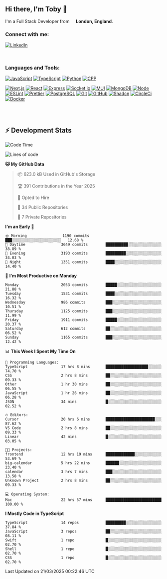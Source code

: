 ## Hi there, I'm Toby 👋

I'm a Full Stack Developer from <img src="https://cdn-icons-png.flaticon.com/512/197/197374.png" width="13" /> **London, England**.

### Connect with me:

[![LinkedIn][linkedin-shield]][linkedin-url]

<br />

### Languages and Tools:

[![JavaScript][JavaScript]][JavaScript-url] [![TypeScript][TypeScript]][TypeScript-url] [![Python][Python]][Python-url] [![CPP][CPP]][CPP-url]

[![Next.js][Next.js]][Next-url] [![React][React.js]][React-url] [![Express][Express.js]][Express-url] [![Socket.io][SocketIo]][SocketIo-url] [![MUI][MUI]][MUI-url] [![MongoDB][MongoDB]][Mongo-url] [![Node][Node.js]][Node-url] [![ESLint][ESLint]][ESLint-url] [![Prettier][Prettier]][Prettier-url] [![PostgreSQL][PostgreSQL]][PostgreSQL-url] [![Git][Git]][Git-url] [![GitHub][GitHub]][GitHub-url] [![Shadcn][Shadcn]][Shadcn-url] [![CircleCi][CircleCi]][CircleCi-url] [![Docker][Docker]][Docker-url]

<br />
<br />

## :zap: Development Stats

<!--START_SECTION:waka-->
![Code Time](http://img.shields.io/badge/Code%20Time-1%2C294%20hrs%2050%20mins-blue)

![Lines of code](https://img.shields.io/badge/From%20Hello%20World%20I%27ve%20Written-3.5%20million%20lines%20of%20code-blue)

**🐱 My GitHub Data** 

> 📦 623.0 kB Used in GitHub's Storage 
 > 
> 🏆 391 Contributions in the Year 2025
 > 
> 💼 Opted to Hire
 > 
> 📜 34 Public Repositories 
 > 
> 🔑 7 Private Repositories 
 > 
**I'm an Early 🐤** 

```text
🌞 Morning                1190 commits        ███░░░░░░░░░░░░░░░░░░░░░░   12.68 % 
🌆 Daytime                3649 commits        ██████████░░░░░░░░░░░░░░░   38.89 % 
🌃 Evening                3193 commits        █████████░░░░░░░░░░░░░░░░   34.03 % 
🌙 Night                  1351 commits        ████░░░░░░░░░░░░░░░░░░░░░   14.40 % 
```
📅 **I'm Most Productive on Monday** 

```text
Monday                   2053 commits        █████░░░░░░░░░░░░░░░░░░░░   21.88 % 
Tuesday                  1531 commits        ████░░░░░░░░░░░░░░░░░░░░░   16.32 % 
Wednesday                986 commits         ███░░░░░░░░░░░░░░░░░░░░░░   10.51 % 
Thursday                 1125 commits        ███░░░░░░░░░░░░░░░░░░░░░░   11.99 % 
Friday                   1911 commits        █████░░░░░░░░░░░░░░░░░░░░   20.37 % 
Saturday                 612 commits         ██░░░░░░░░░░░░░░░░░░░░░░░   06.52 % 
Sunday                   1165 commits        ███░░░░░░░░░░░░░░░░░░░░░░   12.42 % 
```


📊 **This Week I Spent My Time On** 

```text
💬 Programming Languages: 
TypeScript               17 hrs 8 mins       ███████████████████░░░░░░   74.70 % 
CSS                      2 hrs 8 mins        ██░░░░░░░░░░░░░░░░░░░░░░░   09.33 % 
Other                    1 hr 30 mins        ██░░░░░░░░░░░░░░░░░░░░░░░   06.55 % 
JavaScript               1 hr 26 mins        ██░░░░░░░░░░░░░░░░░░░░░░░   06.28 % 
JSON                     34 mins             █░░░░░░░░░░░░░░░░░░░░░░░░   02.52 % 

🔥 Editors: 
Cursor                   20 hrs 6 mins       ██████████████████████░░░   87.62 % 
VS Code                  2 hrs 8 mins        ██░░░░░░░░░░░░░░░░░░░░░░░   09.33 % 
Linear                   42 mins             █░░░░░░░░░░░░░░░░░░░░░░░░   03.05 % 

🐱‍💻 Projects: 
frontend                 12 hrs 19 mins      █████████████░░░░░░░░░░░░   53.69 % 
big-calendar             5 hrs 22 mins       ██████░░░░░░░░░░░░░░░░░░░   23.40 % 
calendar                 3 hrs 7 mins        ███░░░░░░░░░░░░░░░░░░░░░░   13.58 % 
Unknown Project          2 hrs 8 mins        ██░░░░░░░░░░░░░░░░░░░░░░░   09.33 % 

💻 Operating System: 
Mac                      22 hrs 57 mins      █████████████████████████   100.00 % 
```

**I Mostly Code in TypeScript** 

```text
TypeScript               14 repos            █████████░░░░░░░░░░░░░░░░   37.84 % 
JavaScript               3 repos             ██░░░░░░░░░░░░░░░░░░░░░░░   08.11 % 
Swift                    1 repo              █░░░░░░░░░░░░░░░░░░░░░░░░   02.70 % 
Shell                    1 repo              █░░░░░░░░░░░░░░░░░░░░░░░░   02.70 % 
CSS                      1 repo              █░░░░░░░░░░░░░░░░░░░░░░░░   02.70 % 
```




 Last Updated on 21/03/2025 00:22:46 UTC
<!--END_SECTION:waka-->


<!-- MARKDOWN LINKS & IMAGES -->
<!-- https://www.markdownguide.org/basic-syntax/#reference-style-links -->

[CPP-url]: https://cplusplus.com/
[CPP]: https://img.shields.io/badge/-C++-blue?style=for-the-badge&logo=cplusplus
[JavaScript-url]: https://developer.mozilla.org/en-US/docs/Web/JavaScript
[JavaScript]: https://shields.io/badge/JavaScript-F7DF1E?logo=JavaScript&logoColor=000&style=for-the-badge
[TypeScript-url]: https://www.typescriptlang.org/
[TypeScript]: https://shields.io/badge/TypeScript-3178C6?logo=TypeScript&logoColor=FFF&style=for-the-badge
[Python-url]: https://www.python.org/
[Python]: https://img.shields.io/badge/python-3670A0?style=for-the-badge&logo=python&logoColor=ffdd54
[linkedin-shield]: https://img.shields.io/badge/LinkedIn-0077B5?style=for-the-badge&logo=linkedin&logoColor=white
[linkedin-url]: https://linkedin.com/in/toby-dixon-smith/
[Next.js]: https://img.shields.io/badge/next.js-000000?style=for-the-badge&logo=nextdotjs&logoColor=white
[Next-url]: https://nextjs.org/
[React.js]: https://img.shields.io/badge/React-20232A?style=for-the-badge&logo=react&logoColor=61DAFB
[React-url]: https://reactjs.org/
[Express.js]: https://img.shields.io/badge/Express.js-404D59?style=for-the-badge&logo=express
[Express-url]: https://expressjs.com/
[Node.js]: https://img.shields.io/badge/Node.js-43853D?style=for-the-badge&logo=node.js&logoColor=white
[Node-url]: https://nodejs.org/
[MongoDB]: https://img.shields.io/badge/MongoDB-4EA94B?style=for-the-badge&logo=mongodb&logoColor=white
[Mongo-url]: https://www.mongodb.com/
[ESLint]: https://img.shields.io/badge/eslint-3A33D1?style=for-the-badge&logo=eslint&logoColor=white
[ESLint-url]: https://eslint.org/
[Prettier]: https://img.shields.io/badge/prettier-1A2C34?style=for-the-badge&logo=prettier&logoColor=F7BA3E
[Prettier-url]: https://prettier.io/
[SocketIo-url]: https://socket.io/
[SocketIo]: https://img.shields.io/badge/Socket.io-010101?style=for-the-badge&logo=socket.io&badgeColor=010101
[MUI-url]: https://mui.com/
[MUI]: https://img.shields.io/badge/MUI-%230081CB.svg?style=for-the-badge&logo=mui&logoColor=white
[PostgreSQL-url]: https://www.postgresql.org/
[PostgreSQL]: https://img.shields.io/badge/postgresql-4169e1?style=for-the-badge&logo=postgresql&logoColor=white
[Git-url]: https://git-scm.com/
[Git]: https://img.shields.io/badge/GIT-E44C30?style=for-the-badge&logo=git&logoColor=white
[GitHub-url]: https://github.com/
[GitHub]: https://img.shields.io/badge/GitHub-100000?style=for-the-badge&logo=github&logoColor=white
[Shadcn-url]: https://ui.shadcn.com/
[Shadcn]: https://img.shields.io/badge/shadcn%2Fui-000?logo=shadcnui&logoColor=fff&style=for-the-badge
[CircleCi-url]: https://ui.shadcn.com/
[CircleCi]: https://img.shields.io/badge/circleci-343434?logo=circleci&logoColor=fff&style=for-the-badge
[Docker-url]: https://ui.shadcn.com/
[Docker]: https://img.shields.io/badge/docker-2496ED?logo=docker&logoColor=fff&style=for-the-badge
